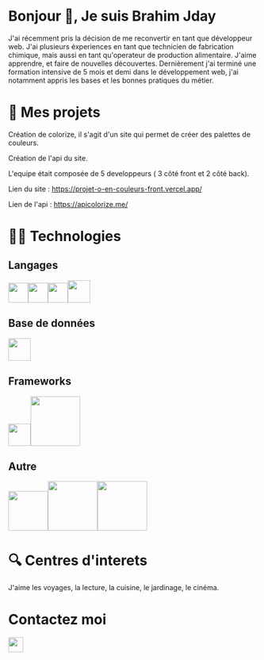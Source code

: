 # Bonjour 👋, Je suis Brahim Jday

J'ai récemment pris la décision de me reconvertir en tant que développeur web. J'ai plusieurs éxperiences en tant que technicien de fabrication chimique, mais aussi en tant qu'operateur de production alimentaire.
J'aime apprendre, et faire de nouvelles découvertes.
Dernièrement j'ai terminé une formation intensive de 5 mois et demi dans le développement web, j'ai notamment appris les bases et les bonnes pratiques du métier.

# 🚧 Mes projets

Création de colorize, il s'agit d'un site qui permet de créer des palettes de couleurs.

Création de l'api du site.

L'equipe était composée de 5 developpeurs ( 3 côté front et 2 côté back).

Lien du site : https://projet-o-en-couleurs-front.vercel.app/

Lien de l'api : https://apicolorize.me/

# 👨‍💻 Technologies
## Langages
<img src="https://camo.githubusercontent.com/237fc767e09cfe6129076f3e89080a6b5ac5d2ac0ec717880e57435be932ba15/68747470733a2f2f63646e2d69636f6e732d706e672e666c617469636f6e2e636f6d2f3531322f3232362f3232363236392e706e67" width="40" data-canonical-src="https://cdn-icons-png.flaticon.com/512/226/226269.png" style="max-width: 100%;"><img src="https://camo.githubusercontent.com/809a763f1c8f3497709ff0a974bfe7dd11be4dd7a29085645f8e98fbaa4a26e4/68747470733a2f2f63646e2d69636f6e732d706e672e666c617469636f6e2e636f6d2f3531322f3733322f3733323139302e706e67" width="40" data-canonical-src="https://cdn-icons-png.flaticon.com/512/732/732190.png" style="max-width: 100%;"><img src="https://camo.githubusercontent.com/6fb2870433b72c0321a8d383bb435ce79c2336f065adcce38edb0cba148cde00/68747470733a2f2f63646e2d69636f6e732d706e672e666c617469636f6e2e636f6d2f3531322f3532382f3532383236312e706e67" width="40" data-canonical-src="https://cdn-icons-png.flaticon.com/512/528/528261.png" style="max-width: 100%;"><img src="https://camo.githubusercontent.com/25f26809cd3cd43d11248d51f94bfd86565b6272d8483febc4ab055237e16a7f/68747470733a2f2f63646e2d69636f6e732d706e672e666c617469636f6e2e636f6d2f3531322f3931392f3931393832382e706e67" width="45" data-canonical-src="https://cdn-icons-png.flaticon.com/512/919/919828.png" style="max-width: 100%;">
## Base de données
<a target="_blank" rel="noopener noreferrer" href="https://camo.githubusercontent.com/54f4bd7f5a2495cd225f3dbcb40620d63f958a6cd301b643f8223a9b10147750/68747470733a2f2f63646e2e776f726c64766563746f726c6f676f2e636f6d2f6c6f676f732f6d7973716c2d362e737667"><img src="https://camo.githubusercontent.com/54f4bd7f5a2495cd225f3dbcb40620d63f958a6cd301b643f8223a9b10147750/68747470733a2f2f63646e2e776f726c64766563746f726c6f676f2e636f6d2f6c6f676f732f6d7973716c2d362e737667" width="45" data-canonical-src="https://cdn.worldvectorlogo.com/logos/mysql-6.svg" style="max-width: 100%;"></a>

## Frameworks
<a target="_blank" rel="noopener noreferrer" href="https://camo.githubusercontent.com/70ea199263787f23ad0f1feaf0c265d3baeb4286dd7089aa56ece4f73ee99f94/68747470733a2f2f63646e2e776f726c64766563746f726c6f676f2e636f6d2f6c6f676f732f626f6f7473747261702d352d312e737667"><img src="https://camo.githubusercontent.com/70ea199263787f23ad0f1feaf0c265d3baeb4286dd7089aa56ece4f73ee99f94/68747470733a2f2f63646e2e776f726c64766563746f726c6f676f2e636f6d2f6c6f676f732f626f6f7473747261702d352d312e737667" width="45" data-canonical-src="https://cdn.worldvectorlogo.com/logos/bootstrap-5-1.svg" style="max-width: 100%;"></a><a target="_blank" rel="noopener noreferrer" href="https://camo.githubusercontent.com/6ed209d8dcbf8b08228b2dcc4ae5dbc8073f9e8d1ac7e2c87b4e8f58ee4fdce4/68747470733a2f2f73796d666f6e792e636f6d2f6c6f676f732f73796d666f6e795f77686974655f30322e706e67"><img src="https://camo.githubusercontent.com/6ed209d8dcbf8b08228b2dcc4ae5dbc8073f9e8d1ac7e2c87b4e8f58ee4fdce4/68747470733a2f2f73796d666f6e792e636f6d2f6c6f676f732f73796d666f6e795f77686974655f30322e706e67" width="100" data-canonical-src="https://symfony.com/logos/symfony_white_02.png" style="max-width: 100%;"></a>

## Autre
<img src="https://camo.githubusercontent.com/5553e38158ecc51f4fde318faf6eef70a33b3a092353b0dcb78e724d3f322f52/68747470733a2f2f63646e2d69636f6e732d706e672e666c617469636f6e2e636f6d2f3531322f3232362f3232363737322e706e67" width="80" data-canonical-src="https://cdn-icons-png.flaticon.com/512/226/226772.png" style="max-width: 100%;"><img src="https://www.brightest.be/wp-content/uploads/2019/06/insomnia2-1.png" width="100" data-canonical-src="https://www.brightest.be/wp-content/uploads/2019/06/insomnia2-1.png" style="max-width: 100%;"><img src="https://res.cloudinary.com/practicaldev/image/fetch/s--9F8ygOQO--/c_imagga_scale,f_auto,fl_progressive,h_720,q_auto,w_1280/https://dev-to-uploads.s3.amazonaws.com/i/ikysur95osy0deokuuji.png" width="100" data-canonical-src="https://www.brightest.be/wp-content/uploads/2019/06/insomnia2-1.png" style="max-width: 100%;">

# 🔍 Centres d'interets

J'aime les voyages, la lecture, la cuisine, le jardinage, le cinéma.

# Contactez moi 

<a href="mailto:contact.brahimjday@gmail.com"><img src="https://camo.githubusercontent.com/64726ae26aa586836a5802d076ff686b65dc5ba224cbef78f63e831f418950bb/68747470733a2f2f63646e2e776f726c64766563746f726c6f676f2e636f6d2f6c6f676f732f676d61696c2d69636f6e2e737667" width="30" data-canonical-src="https://cdn.worldvectorlogo.com/logos/gmail-icon.svg" style="max-width: 100%;"></a>
